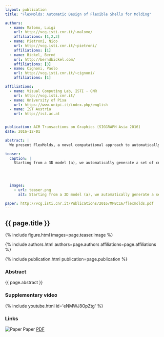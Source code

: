 ```yaml
---
layout: publication
title: "FlexMolds: Automatic Design of Flexible Shells for Molding"

authors: 
  - name: Malomo, Luigi
    url: http://vcg.isti.cnr.it/~malomo/
    affiliations: [1,2,3]
  - name: Pietroni, Nico
    url: http://vcg.isti.cnr.it/~pietroni/
    affiliations: [1]
  - name: Bickel, Bernd
    url: http://berndbickel.com/
    affiliations: [3]
  - name: Cignoni, Paolo
    url: http://vcg.isti.cnr.it/~cignoni/
    affiliations: [1]	

affiliations:
  - name: Visual Computing Lab, ISTI - CNR
    url: http://vcg.isti.cnr.it/
  - name: University of Pisa
    url: https://www.unipi.it/index.php/english
  - name: IST Austria
    url: http://ist.ac.at


publication: ACM Transactions on Graphics (SIGGRAPH Asia 2016)
date: 2016-12-01

abstract: |
  We present FlexMolds, a novel computational approach to automatically design flexible, reusable molds that, once 3D printed, allow us to physically fabricate, by means of liquid casting, multiple copies of complex shapes with rich surface details and complex topology. The approach to design such flexible molds is based on a greedy bottom-up search of possible cuts over an object, evaluating for each possible cut the feasibility of the resulting mold. We use a dynamic simulation approach to evaluate candidate molds, providing a heuristic to generate forces that are able to open, detach, and remove a complex mold from the object it surrounds. We have tested the approach with a number of objects with nontrivial shapes and topologies.

teaser:
  caption: |
    Starting from a 3D model (a), we automatically generate a set of cuts over its surface that allow the generation of a flexible mold shell (b) that can be 3D printed (c) and used for casting multiple physical copies (d) of the original model.
    
     
    

  images:
    - url: teaser.png
      alt: Starting from a 3D model (a), we automatically generate a set of cuts over its surface that allow the generation of a flexible mold shell (b) that can be 3D printed (c) and used for casting multiple physical copies (d) of the original model.

paper: http://vcg.isti.cnr.it/Publications/2016/MPBC16/flexmolds.pdf
---
```


## {{ page.title }}

{% include figure.html images=page.teaser.image %}

{% include authors.html authors=page.authors affiliations=page.affiliations %}

{% include publication.html publication=page.publication %}

### Abstract

{{ page.abstract }}

### Supplementary video

{% include youtube.html id='eNMWJ8OpZtg' %}

### Links

![Paper](paper.jpg) Paper [PDF]({{page.paper}})
